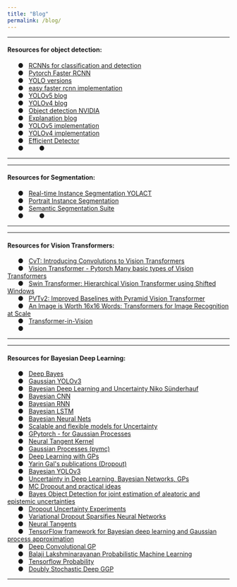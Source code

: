 ```yaml
---
title: "Blog"
permalink: /blog/
---
```

---  
#### Resources for object detection: 
&nbsp; &nbsp; &nbsp; &#9679; &nbsp; [RCNNs for classification and detection](http://www.telesens.co/2018/03/11/object-detection-and-classification-using-r-cnns/) \
&nbsp; &nbsp; &nbsp; &#9679; &nbsp; [Pytorch Faster RCNN](https://learnopencv.com/faster-r-cnn-object-detection-with-pytorch/) \
&nbsp; &nbsp; &nbsp; &#9679; &nbsp; [YOLO versions](https://medium.com/@amrokamal_47691/yolo-yolov2-and-yolov3-all-you-want-to-know-7e3e92dc4899) \
&nbsp; &nbsp; &nbsp; &#9679; &nbsp; [easy faster rcnn implementation](https://github.com/potterhsu/easy-faster-rcnn.pytorch#setup) \
&nbsp; &nbsp; &nbsp; &#9679; &nbsp; [YOLOv5 blog](https://blog.roboflow.ai/yolov5-is-here/) \
&nbsp; &nbsp; &nbsp; &#9679; &nbsp; [YOLOv4 blog](https://blog.roboflow.ai/a-thorough-breakdown-of-yolov4/) \
&nbsp; &nbsp; &nbsp; &#9679; &nbsp; [Object detection NVIDIA](https://devblogs.nvidia.com/object-detection-gpus-10-minutes/) \
&nbsp; &nbsp; &nbsp; &#9679; &nbsp; [Explanation blog](https://models.roboflow.com/object-detection) \
&nbsp; &nbsp; &nbsp; &#9679; &nbsp; [YOLOv5 implementation](https://github.com/ultralytics/yolov5) \
&nbsp; &nbsp; &nbsp; &#9679; &nbsp; [YOLOv4 implementation](https://github.com/AlexeyAB/darknet )\
&nbsp; &nbsp; &nbsp; &#9679; &nbsp; [Efficient Detector](https://ai.googleblog.com/2020/04/efficientdet-towards-scalable-and.html) \
&nbsp; &nbsp; &nbsp; &#9679; &nbsp; 
&nbsp; &nbsp; &nbsp; &#9679; &nbsp;

---


---  
#### Resources for Segmentation: 
&nbsp; &nbsp; &nbsp; &#9679; &nbsp; [Real-time Instance Segmentation YOLACT](https://github.com/dbolya/yolact) \
&nbsp; &nbsp; &nbsp; &#9679; &nbsp; [Portrait Instance Segmentation](https://github.com/anilsathyan7/Portrait-Segmentation/blob/master/utils/data.py) \
&nbsp; &nbsp; &nbsp; &#9679; &nbsp; [Semantic Segmentation Suite](https://github.com/GeorgeSeif/Semantic-Segmentation-Suite) \
&nbsp; &nbsp; &nbsp; &#9679; &nbsp; 
&nbsp; &nbsp; &nbsp; &#9679; &nbsp;

---



---  
#### Resources for Vision Transformers: 
&nbsp; &nbsp; &nbsp; &#9679; &nbsp; [CvT: Introducing Convolutions to Vision Transformers](https://paperswithcode.com/paper/cvt-introducing-convolutions-to-vision) \
&nbsp; &nbsp; &nbsp; &#9679; &nbsp; [Vision Transformer - Pytorch Many basic types of Vision Transformers](https://github.com/lucidrains/vit-pytorch) \
&nbsp; &nbsp; &nbsp; &#9679; &nbsp; [Swin Transformer: Hierarchical Vision Transformer using Shifted Windows](https://paperswithcode.com/paper/swin-transformer-hierarchical-vision) \
&nbsp; &nbsp; &nbsp; &#9679; &nbsp; [PVTv2: Improved Baselines with Pyramid Vision Transformer](https://paperswithcode.com/paper/pvtv2-improved-baselines-with-pyramid-vision) \
&nbsp; &nbsp; &nbsp; &#9679; &nbsp; [An Image is Worth 16x16 Words: Transformers for Image Recognition at Scale](https://paperswithcode.com/paper/an-image-is-worth-16x16-words-transformers-1) \
&nbsp; &nbsp; &nbsp; &#9679; &nbsp; [Transformer-in-Vision](https://github.com/DirtyHarryLYL/Transformer-in-Vision) \
&nbsp; &nbsp; &nbsp; &#9679; &nbsp;

---



---  
#### Resources for Bayesian Deep Learning: 
&nbsp; &nbsp; &nbsp; &#9679; &nbsp; [Deep Bayes](https://deepbayes.ru/2019/#materials) \
&nbsp; &nbsp; &nbsp; &#9679; &nbsp; [Gaussian YOLOv3](https://github.com/jwchoi384/Gaussian_YOLOv3) \
&nbsp; &nbsp; &nbsp; &#9679; &nbsp; [Bayesian Deep Learning and Uncertainty Niko Sünderhauf](https://nikosuenderhauf.github.io/projects/uncertainty/) \
&nbsp; &nbsp; &nbsp; &#9679; &nbsp; [Bayesian CNN](https://medium.com/neuralspace/bayesian-convolutional-neural-networks-with-bayes-by-backprop-c84dcaaf086e) \
&nbsp; &nbsp; &nbsp; &#9679; &nbsp; [Bayesian RNN](https://www.mdpi.com/1099-4300/21/2/184/pdf-vor) \
&nbsp; &nbsp; &nbsp; &#9679; &nbsp; [Bayesian LSTM](https://towardsdatascience.com/bayesian-lstm-on-pytorch-with-blitz-a-pytorch-bayesian-deep-learning-library-5e1fec432ad3) \
&nbsp; &nbsp; &nbsp; &#9679; &nbsp; [Bayesian Neural Nets](http://videolectures.net/DLRLsummerschool2018_wilson_bayesian_neural_nets/) \
&nbsp; &nbsp; &nbsp; &#9679; &nbsp; [Scalable and flexible models for Uncertainty](https://csc2541-f17.github.io/) \
&nbsp; &nbsp; &nbsp; &#9679; &nbsp; [GPytorch - for Gaussian Processes](https://docs.gpytorch.ai/en/v1.1.1/) \
&nbsp; &nbsp; &nbsp; &#9679; &nbsp; [Neural Tangent Kernel](https://rajatvd.github.io/NTK/) \
&nbsp; &nbsp; &nbsp; &#9679; &nbsp; [Gaussian Processes (pymc)](https://docs.pymc.io/Gaussian_Processes.html) \
&nbsp; &nbsp; &nbsp; &#9679; &nbsp; [Deep Learning with GPs](https://amundtveit.com/2016/12/02/deep-learning-with-gaussian-process/) \
&nbsp; &nbsp; &nbsp; &#9679; &nbsp; [Yarin Gal's publications (Dropout)](http://www.cs.ox.ac.uk/people/yarin.gal/website/publications.html#Gal2015Dropout) \
&nbsp; &nbsp; &nbsp; &#9679; &nbsp; [Bayesian YOLOv3](https://github.com/flkraus/bayesian-yolov3) \
&nbsp; &nbsp; &nbsp; &#9679; &nbsp; [Uncertainty in Deep Learning, Bayesian Networks, GPs](https://forums.fast.ai/t/uncertainty-in-deep-learning-bayesian-networks-gaussian-processes/5551) \
&nbsp; &nbsp; &nbsp; &#9679; &nbsp; [MC Dropout and practical ideas](https://forums.fast.ai/t/mc-dropout-and-practical-ideas-for-it/42067) \
&nbsp; &nbsp; &nbsp; &#9679; &nbsp; [Bayes Object Detection for joint estimation of aleatoric and epistemic uncertainties](https://github.com/asharakeh/bayes-od-rc) \
&nbsp; &nbsp; &nbsp; &#9679; &nbsp; [Dropout Uncertainty Experiments](https://github.com/yaringal/DropoutncertaintyExps/blob/master/net/net.py) \
&nbsp; &nbsp; &nbsp; &#9679; &nbsp; [Variational Dropout Sparsifies Neural Networks](https://github.com/HolyBayes/pytorch_ard) \
&nbsp; &nbsp; &nbsp; &#9679; &nbsp; [Neural Tangents](https://github.com/google/neural-tangents) \
&nbsp; &nbsp; &nbsp; &#9679; &nbsp; [TensorFlow framework for Bayesian deep learning and Gaussian process approximation](https://github.com/gradientinstitute/aboleth) \
&nbsp; &nbsp; &nbsp; &#9679; &nbsp; [Deep Convolutional GP](https://github.com/kekeblom/DeepCGP) \
&nbsp; &nbsp; &nbsp; &#9679; &nbsp; [Balaji Lakshminarayanan Probabilistic Machine Learning](http://www.gatsby.ucl.ac.uk/~balaji/) \
&nbsp; &nbsp; &nbsp; &#9679; &nbsp; [Tensorflow Probability](https://www.tensorflow.org/probability) \
&nbsp; &nbsp; &nbsp; &#9679; &nbsp; [Doubly Stochastic Deep GGP](https://github.com/ICL-SML/Doubly-Stochastic-DGP)

---

